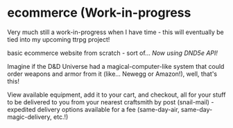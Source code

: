 # ecommerce (Work-in-progress

Very much still a work-in-progress when I have time - this will eventually be tied into my upcoming ttrpg project!

basic ecommerce website from scratch - sort of... *Now using DND5e API!*

Imagine if the D&D Universe had a magical-computer-like system that could order weapons and armor from it (like... Newegg or Amazon!), well, that's this!

View available equipment, add it to your cart, and checkout, all for your stuff to be delivered to you from your nearest craftsmith by post (snail-mail) - expedited delivery options available for a fee (same-day-air, same-day-magic-delivery, etc.!)
